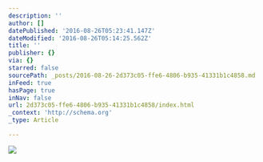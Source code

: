 ```yaml
---
description: ''
author: []
datePublished: '2016-08-26T05:23:41.147Z'
dateModified: '2016-08-26T05:14:25.562Z'
title: ''
publisher: {}
via: {}
starred: false
sourcePath: _posts/2016-08-26-2d373c05-ffe6-4806-b935-41331b1c4858.md
inFeed: true
hasPage: true
inNav: false
url: 2d373c05-ffe6-4806-b935-41331b1c4858/index.html
_context: 'http://schema.org'
_type: Article

---
```

![](https://the-grid-user-content.s3-us-west-2.amazonaws.com/89eff799-f18b-4a4c-8238-31f7aeb855d5.png)